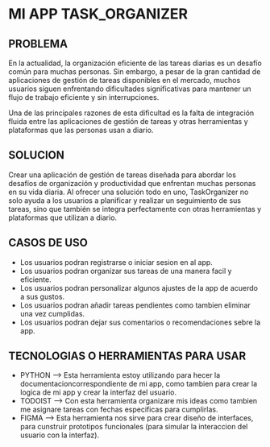 # MI APP TASK_ORGANIZER
## PROBLEMA
En la actualidad, la organización eficiente de las tareas diarias es un desafío común para muchas personas. Sin embargo, a pesar de la gran cantidad de aplicaciones de gestión de tareas disponibles en el mercado, muchos usuarios siguen enfrentando dificultades significativas para mantener un flujo de trabajo eficiente y sin interrupciones.

Una de las principales razones de esta dificultad es la falta de integración fluida entre las aplicaciones de gestión de tareas y otras herramientas y plataformas que las personas usan a diario.

## SOLUCION
Crear una aplicación de gestión de tareas diseñada para abordar los desafíos de organización y productividad que enfrentan muchas personas en su vida diaria. Al ofrecer una solución todo en uno, TaskOrganizer no solo ayuda a los usuarios a planificar y realizar un seguimiento de sus tareas, sino que también se integra perfectamente con otras herramientas y plataformas que utilizan a diario.

## CASOS DE USO 
- Los usuarios podran registrarse o iniciar sesion en al app.
- Los usuarios podran organizar sus tareas de una manera facil y eficiente.
- Los usuarios podran personalizar algunos ajustes de la app de acuerdo a sus gustos.
- Los usuarios podran añadir tareas pendientes como tambien eliminar una vez cumplidas.
- Los usuarios podran dejar sus comentarios o recomendaciones sebre la app.

## TECNOLOGIAS O HERRAMIENTAS PARA USAR 
- PYTHON --> Esta herramienta estoy utilizando para hecer la documentacioncorrespondiente
de mi app, como tambien para crear la logica de mi app y crear la interfaz del usuario. 
- TODOIST --> Con esta herramienta organizare mis ideas como tambien me asignare tareas 
con fechas especificas para cumplirlas.
- FIGMA --> Esta herramienta nos sirve para crear diseño de interfaces, para cunstruir 
prototipos funcionales (para simular la interaccion del usuario con la interfaz).

